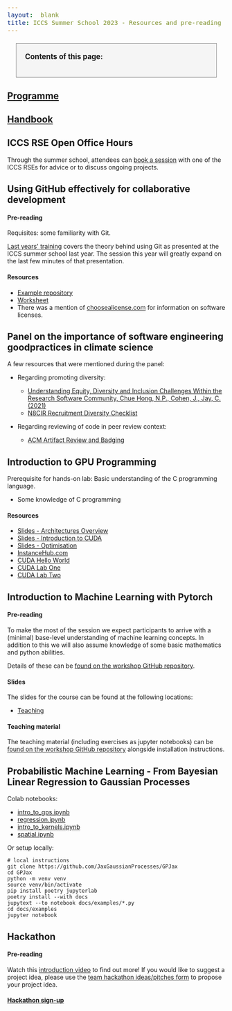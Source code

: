 ```yaml
---
layout:  blank
title: ICCS Summer School 2023 - Resources and pre-reading
---
```


<style>
.contents {
border: solid 1px;
border-color: rgb(140,140,140);
background: rgb(245,245,245);
padding:20px;
margin:20px;
margin-right: calv(35vw - 20px);
}
div {
  font-size:12.5pt;
  text-align:justify;
}

</style>


<div class="contents">
<b>Contents of this page:</b>
<ul id="contents">
</ul>
</div>

## [Programme](https://iccs.cam.ac.uk/system/files/iccs_summer_school_2023_programme.pdf)

## [Handbook](https://iccs.cam.ac.uk/system/files/participant_handbook_online_version_05-07-2023.pdf)

## ICCS RSE Open Office Hours

Through the summer school, attendees can [book a session](https://docs.google.com/spreadsheets/d/1WKZxp3nqpXrIRMRkfFzc71sos-UD-Uy1zeab0c1p7Xc/edit?usp=sharing) with one of the ICCS RSEs
for advice or to discuss ongoing projects.

## Using GitHub effectively for collaborative development

#### Pre-reading

Requisites: some familiarity with Git. 

[Last years' training](https://www.youtube.com/watch?v=ZrwzK4CnJ3Q)
covers the theory behind using Git as presented at the ICCS
summer school last year. The session this year will greatly expand on
the last few minutes of that presentation.

#### Resources

* [Example repository](https://github.com/Cambridge-ICCS/ss23-git)
* [Worksheet](https://docs.google.com/document/d/1gB2h9SNn5ZnAlvUE7mfG1lUDUUQmFyPYHiTyxIFJsKM/)
* There was a mention of [choosealicense.com](https://choosealicense.com/) for information on software licenses.

## Panel on the importance of software engineering goodpractices in climate science

A few resources that were mentioned during the panel:

* Regarding promoting diversity:
     * [Understanding Equity, Diversity and Inclusion Challenges Within the Research Software Community, Chue Hong, N.P., Cohen, J., Jay, C. (2021)](https://link.springer.com/chapter/10.1007/978-3-030-77980-1_30)
     * [N8CIR Recruitment Diversity Checklist](https://n8cir.org.uk/news/diversity-checklist/)

* Regarding reviewing of code in peer review context:
     * [ACM Artifact Review and Badging](https://www.acm.org/publications/policies/artifact-review-and-badging-current)

## Introduction to GPU Programming

Prerequisite for hands-on lab: Basic understanding of the C programming
language.
 * Some knowledge of C programming

#### Resources

* [Slides - Architectures Overview](https://drive.google.com/open?id=1-LoFELBaGN3bdgl8iids6EjicgEv841M&usp=drive_fs)
* [Slides - Introduction to CUDA](https://drive.google.com/open?id=1-lRkvx8XpASl1pVN5MvXxFYN1g_blOYi&usp=drive_fs)
* [Slides - Optimisation](https://drive.google.com/open?id=101ZF26FNlt6IxoKAqKIfgVr9D6Xvq4LR&usp=drive_fs)
* [InstanceHub.com](https://www.instancehub.com/)
* [CUDA Hello World](https://www.instancehub.com/labs/1/)
* [CUDA Lab One](https://www.instancehub.com/labs/2/)
* [CUDA Lab Two](https://www.instancehub.com/labs/3/)

## Introduction to Machine Learning with Pytorch

#### Pre-reading

To make the most of the session we expect participants to arrive with a
(minimal) base-level understanding of machine learning concepts.
In addition to this we will also assume knowledge of some basic mathematics
and python abilities.

Details of these can be
[found on the workshop GitHub repository](https://github.com/Cambridge-ICCS/ml-training-material).

#### Slides

The slides for the course can be found at the following locations:

- [Teaching](https://cambridge-iccs.github.io/slides/ml-training/slides.html)
<!-- - [Applications](https://cambridge-iccs.github.io/slides/ml-training/applications.html) -->

#### Teaching material

The teaching material (including exercises as jupyter notebooks) can be
[found on the workshop GitHub repository](https://github.com/Cambridge-ICCS/ml-training-material)
alongside installation instructions.

## Probabilistic Machine Learning - From Bayesian Linear Regression to Gaussian Processes

Colab notebooks:
* [intro_to_gps.ipynb](https://githubtocolab.com/Cambridge-ICCS/GPJax/blob/sumschool-setup/docs/examples/intro_to_gps.ipynb)
* [regression.ipynb](https://githubtocolab.com/Cambridge-ICCS/GPJax/blob/sumschool-setup/docs/examples/regression.ipynb)
* [intro_to_kernels.ipynb](https://githubtocolab.com/Cambridge-ICCS/GPJax/blob/sumschool-setup/docs/examples/intro_to_kernels.ipynb)
* [spatial.ipynb](https://githubtocolab.com/Cambridge-ICCS/GPJax/blob/sumschool-setup/docs/examples/spatial.ipynb)

Or setup locally:

```
# local instructions
git clone https://github.com/JaxGaussianProcesses/GPJax
cd GPJax
python -m venv venv
source venv/bin/activate
pip install poetry jupyterlab
poetry install --with docs
jupytext --to notebook docs/examples/*.py
cd docs/examples
jupyter notebook
```

## Hackathon

#### Pre-reading

Watch this [introduction
video](https://www.youtube.com/watch?v=RAKttoCPXws) to find out more!
If you would like to suggest a project idea, please use the [team
hackathon ideas/pitches form](https://docs.google.com/forms/d/e/1FAIpQLSe-OU8L8i6UXvFmfFXVCzFa71meOMYG-OuM_EwQgGVL0WELGQ/viewform?usp=sf_link) to propose your project idea.

#### [Hackathon sign-up](https://docs.google.com/spreadsheets/d/1--2aT8WMuOQUqtDiMkpp3aPoIFGD96hQ19VNNeFlL-g/edit#gid=0)

 <script>
function convert(t) {
 return t.split(" ").map(function (x) { return x.toLowerCase(); }).join("-");
}

var contents = document.getElementById("contents");
var sections = document.getElementsByTagName("h2");
for(var i = 0; i < sections.length; i++) {
   let item = sections[i];
   let link = document.createElement("a");
   let li = document.createElement("li");
   link.href="#"+convert(item.innerHTML);
   link.innerHTML = item.innerHTML;
   li.appendChild(link);
   contents.appendChild(li);
}
</script>
